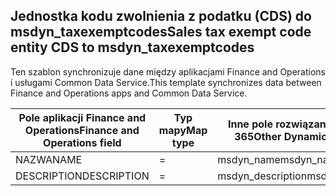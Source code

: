 ## <a name="sales-tax-exempt-code-entity-cds-to-msdyn_taxexemptcodes"></a><span data-ttu-id="5bca0-101">Jednostka kodu zwolnienia z podatku (CDS) do msdyn_taxexemptcodes</span><span class="sxs-lookup"><span data-stu-id="5bca0-101">Sales tax exempt code entity CDS to msdyn_taxexemptcodes</span></span>

<span data-ttu-id="5bca0-102">Ten szablon synchronizuje dane między aplikacjami Finance and Operations i usługami Common Data Service.</span><span class="sxs-lookup"><span data-stu-id="5bca0-102">This template synchronizes data between Finance and Operations apps and Common Data Service.</span></span>

<span data-ttu-id="5bca0-103">Pole aplikacji Finance and Operations</span><span class="sxs-lookup"><span data-stu-id="5bca0-103">Finance and Operations field</span></span> | <span data-ttu-id="5bca0-104">Typ mapy</span><span class="sxs-lookup"><span data-stu-id="5bca0-104">Map type</span></span> | <span data-ttu-id="5bca0-105">Inne pole rozwiązania Dynamics 365</span><span class="sxs-lookup"><span data-stu-id="5bca0-105">Other Dynamics 365 field</span></span> | <span data-ttu-id="5bca0-106">Wartość domyślna</span><span class="sxs-lookup"><span data-stu-id="5bca0-106">Default value</span></span>
---|---|---|---
<span data-ttu-id="5bca0-107">NAZWA</span><span class="sxs-lookup"><span data-stu-id="5bca0-107">NAME</span></span> | = | <span data-ttu-id="5bca0-108">msdyn_name</span><span class="sxs-lookup"><span data-stu-id="5bca0-108">msdyn_name</span></span> | 
<span data-ttu-id="5bca0-109">DESCRIPTION</span><span class="sxs-lookup"><span data-stu-id="5bca0-109">DESCRIPTION</span></span> | = | <span data-ttu-id="5bca0-110">msdyn_description</span><span class="sxs-lookup"><span data-stu-id="5bca0-110">msdyn_description</span></span> | 
